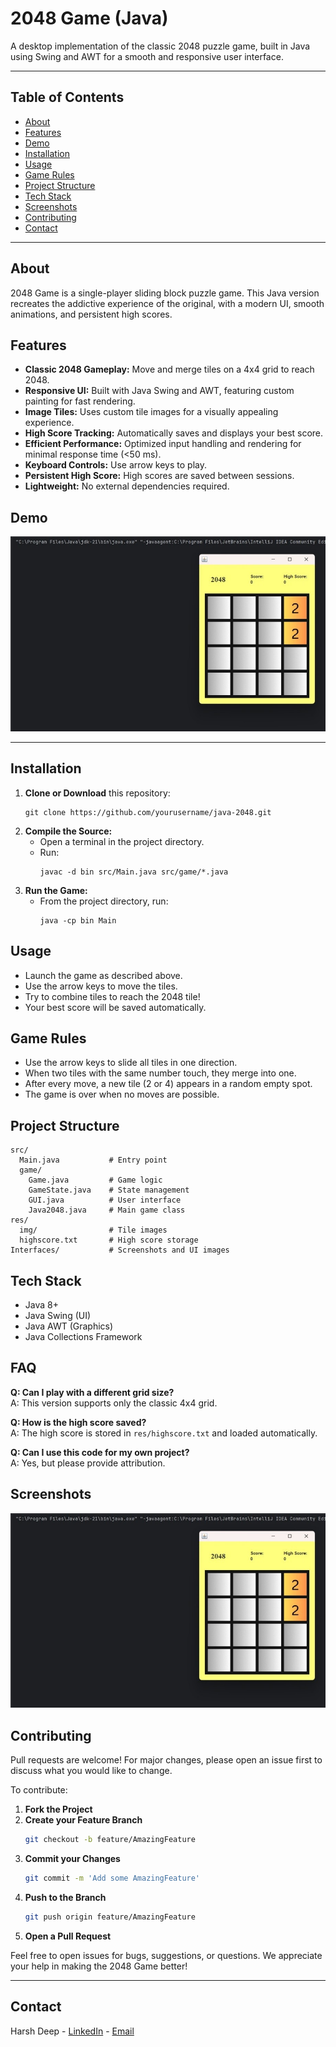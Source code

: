 # 2048 Game (Java)

A desktop implementation of the classic 2048 puzzle game, built in Java using Swing and AWT for a smooth and responsive user interface.

---

## Table of Contents
- [About](#about)
- [Features](#features)
- [Demo](#demo)
- [Installation](#installation)
- [Usage](#usage)
- [Game Rules](#game-rules)
- [Project Structure](#project-structure)
- [Tech Stack](#tech-stack)
- [Screenshots](#screenshots)
- [Contributing](#contributing)
- [Contact](#contact)

---

## About
2048 Game is a single-player sliding block puzzle game. This Java version recreates the addictive experience of the original, with a modern UI, smooth animations, and persistent high scores.

## Features
- **Classic 2048 Gameplay:** Move and merge tiles on a 4x4 grid to reach 2048.
- **Responsive UI:** Built with Java Swing and AWT, featuring custom painting for fast rendering.
- **Image Tiles:** Uses custom tile images for a visually appealing experience.
- **High Score Tracking:** Automatically saves and displays your best score.
- **Efficient Performance:** Optimized input handling and rendering for minimal response time (<50 ms).
- **Keyboard Controls:** Use arrow keys to play.
- **Persistent High Score:** High scores are saved between sessions.
- **Lightweight:** No external dependencies required.

## Demo
![Game Screenshot](Interfaces/Picture1.jpg)

---

## Installation
1. **Clone or Download** this repository:
   ```
   git clone https://github.com/yourusername/java-2048.git
   ```
2. **Compile the Source:**
   - Open a terminal in the project directory.
   - Run:
     ```
     javac -d bin src/Main.java src/game/*.java
     ```
3. **Run the Game:**
   - From the project directory, run:
     ```
     java -cp bin Main
     ```

## Usage
- Launch the game as described above.
- Use the arrow keys to move the tiles.
- Try to combine tiles to reach the 2048 tile!
- Your best score will be saved automatically.

## Game Rules
- Use the arrow keys to slide all tiles in one direction.
- When two tiles with the same number touch, they merge into one.
- After every move, a new tile (2 or 4) appears in a random empty spot.
- The game is over when no moves are possible.

## Project Structure
```
src/
  Main.java           # Entry point
  game/
    Game.java         # Game logic
    GameState.java    # State management
    GUI.java          # User interface
    Java2048.java     # Main game class
res/
  img/                # Tile images
  highscore.txt       # High score storage
Interfaces/           # Screenshots and UI images
```

## Tech Stack
- Java 8+
- Java Swing (UI)
- Java AWT (Graphics)
- Java Collections Framework


## FAQ
**Q: Can I play with a different grid size?**  
A: This version supports only the classic 4x4 grid.

**Q: How is the high score saved?**  
A: The high score is stored in `res/highscore.txt` and loaded automatically.

**Q: Can I use this code for my own project?**  
A: Yes, but please provide attribution.

## Screenshots
![Game Screenshot](Interfaces/Picture1.jpg)

## Contributing

Pull requests are welcome! For major changes, please open an issue first to discuss what you would like to change.

To contribute:
1. **Fork the Project**
2. **Create your Feature Branch**
    ```bash
    git checkout -b feature/AmazingFeature
    ```
3. **Commit your Changes**
    ```bash
    git commit -m 'Add some AmazingFeature'
    ```
4. **Push to the Branch**
    ```bash
    git push origin feature/AmazingFeature
    ```
5. **Open a Pull Request**

Feel free to open issues for bugs, suggestions, or questions. We appreciate your help in making the 2048 Game better!

---

## Contact

Harsh Deep - [LinkedIn](https://www.linkedin.com/in/harshdeep7199/) - [Email](harshdeep7199@gmail.com)
